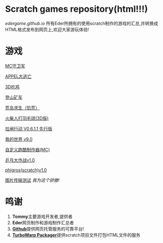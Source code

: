 # Scratch games repository(html!!!)
*edergame.github.io*
所有Eder所拥有的使用scratch制作的游戏的汇总,并转换成HTML格式发布到网页上,欢迎大家游玩体验!
# 游戏
[MC守卫军](/MC守卫军.html)

[APPEL大逃亡](/Appel大逃亡.html)

[3D吃鸡](/3D吃鸡.html)

[登山矿车](/登山矿车.html)

[荒岛求生（饥荒）](/荒岛求生（饥荒）.html)

[火柴人打羽毛球(3D版)](/火柴人打羽毛球[3D版].html)

[拉闸行动 V0.6.1.1 先行版](/拉闸行动V0.6.1.1先行版.html)

[我的世界 v9.0](/我的世界v9.0.html)

[自定义跑酷制作器(MC)](/自定义跑酷制作器(MC).html)

[乒乓大作战v1.0](/乒乓大作战v1.0.html)

[phigros(scratch)v1.0](/phigros(scratch)v1.0.html)

[图片传输测试](/phigros(scratch)v1.0.html) *我为这个骄傲!*
# 鸣谢
1. **Tommy**主要游戏开发者,提供者
2. **Eder**网页制作和游戏制作汇总者
3. [**Github**](https://github.com/)提供网页托管服务的可靠平台!
4. [**TurboWarp Packager**](https://packager.turbowarp.org/)提供scratch项目文件打包HTML文件的服务
